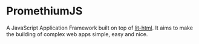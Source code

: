 # PromethiumJS

A JavaScript Application Framework built on top of [lit-html](https://lit.dev/docs/libraries/standalone-templates/).
It aims to make the building of complex web apps simple, easy and nice.
